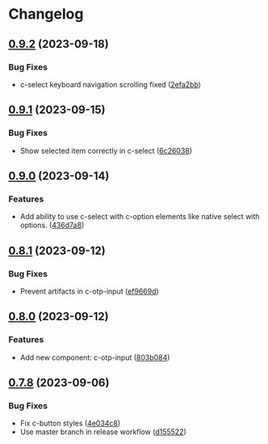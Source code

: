 # Changelog

## [0.9.2](https://github.com/CSCfi/csc-ui/compare/v0.9.1...v0.9.2) (2023-09-18)


### Bug Fixes

* c-select keyboard navigation scrolling fixed ([2efa2bb](https://github.com/CSCfi/csc-ui/commit/2efa2bba774749b7ce8bd2f42025d688ba4984ea))

## [0.9.1](https://github.com/CSCfi/csc-ui/compare/v0.9.0...v0.9.1) (2023-09-15)


### Bug Fixes

* Show selected item correctly in c-select ([6c26038](https://github.com/CSCfi/csc-ui/commit/6c260384f278ac1c77735a609aefc8e87f56af31))

## [0.9.0](https://github.com/CSCfi/csc-ui/compare/v0.8.1...v0.9.0) (2023-09-14)


### Features

* Add ability to use c-select with c-option elements  like native select with options. ([436d7a8](https://github.com/CSCfi/csc-ui/commit/436d7a83048ca5d045c802e99d09066f8176d35e))

## [0.8.1](https://github.com/CSCfi/csc-ui/compare/v0.8.0...v0.8.1) (2023-09-12)


### Bug Fixes

* Prevent artifacts in c-otp-input ([ef9669d](https://github.com/CSCfi/csc-ui/commit/ef9669de2fcc6f51c0623c7b2813b4137eaebd3a))

## [0.8.0](https://github.com/CSCfi/csc-ui/compare/v0.7.8...v0.8.0) (2023-09-12)


### Features

* Add new component: c-otp-input ([803b084](https://github.com/CSCfi/csc-ui/commit/803b084c4131388c2fdcdbf42baa170a6f0177d9))

## [0.7.8](https://github.com/CSCfi/csc-ui/compare/v0.7.1...v0.7.8) (2023-09-06)


### Bug Fixes

* Fix c-button styles ([4e034c8](https://github.com/CSCfi/csc-ui/commit/4e034c86885ef2d1caadd8802337461a7269e56b))
* Use master branch in release workflow ([d155522](https://github.com/CSCfi/csc-ui/commit/d1555226fbecdf9b8c4c2e3ffb573808f93afe4a))
